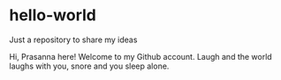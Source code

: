 # hello-world
Just a repository to share my ideas

Hi, Prasanna here!
Welcome to my Github account.
Laugh and the world laughs with you, snore and you sleep alone.
